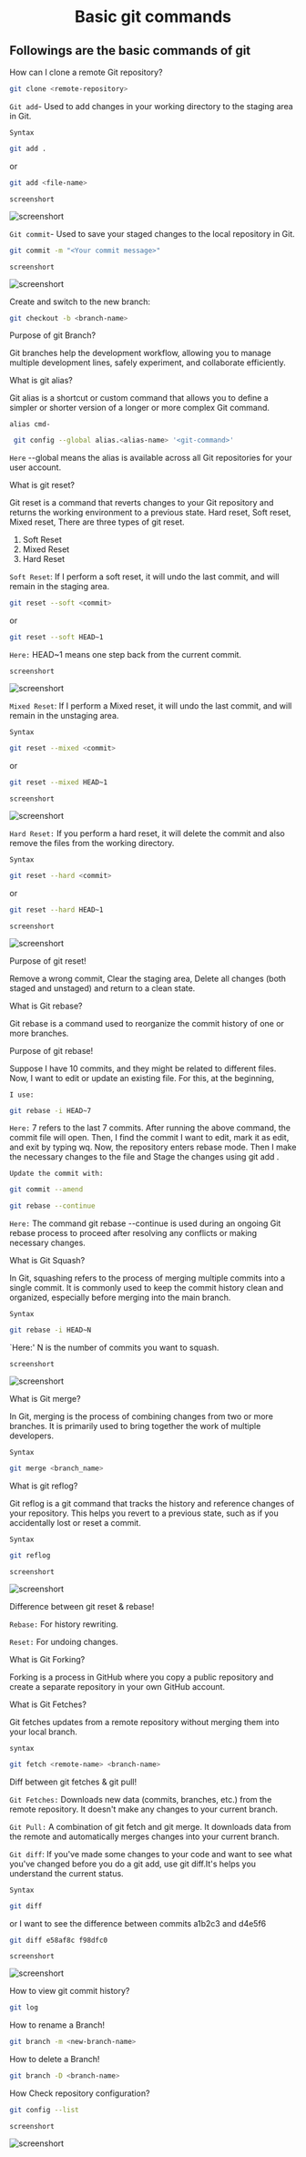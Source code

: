<center><h1>Basic git commands</h1></center>

## Followings are the basic commands of git
How can I clone a remote Git repository?
``` bash
git clone <remote-repository>
```
`Git add`- Used to add changes in your working directory to the staging area in Git.

`Syntax`
``` bash
git add .
```
or 
``` bash
git add <file-name>
```
`screenshort`

![screenshort](screenshort/git-add.png)

`Git commit`- Used to save your staged changes to the local repository in Git.
``` bash
git commit -m "<Your commit message>"
```
`screenshort`

![screenshort](screenshort/git-commit.png)

Create and switch to the new branch:
``` bash
git checkout -b <branch-name>
```
Purpose of git Branch?

Git branches help the development workflow, allowing you to manage multiple development lines, safely experiment, and collaborate efficiently.

What is git alias?

Git alias is a shortcut or custom command that allows you to define a simpler or shorter version of a longer or more complex Git command.

`alias cmd-`
``` bash
 git config --global alias.<alias-name> '<git-command>'
 ```

`Here` --global means the alias is available across all Git repositories for your user account.

What is git reset?

Git reset is a command that reverts changes to your Git repository and returns the working environment to a previous state. Hard reset, Soft reset, Mixed reset, There are three types of git reset. 

1. Soft Reset
2. Mixed Reset
3. Hard Reset

`Soft Reset`: If I perform a soft reset, it will undo the last commit, and will remain in the staging area.
``` bash
git reset --soft <commit>
```
or
``` bash
git reset --soft HEAD~1
```
`Here:` HEAD~1 means one step back from the current commit.

`screenshort`

![screenshort](screenshort/soft-reset.png)

`Mixed Reset`: If I perform a Mixed reset, it will undo the last commit, and will remain in the unstaging area.

`Syntax`
``` bash
git reset --mixed <commit>
```
or
``` bash
git reset --mixed HEAD~1
```
`screenshort`

![screenshort](screenshort/mixed-reset.png)

`Hard Reset:` If you perform a hard reset, it will delete the commit and also remove the files from the working directory.

`Syntax`
``` bash
git reset --hard <commit>
```
or
``` bash
git reset --hard HEAD~1
```
`screenshort`

![screenshort](screenshort/hard-reset.png)

Purpose of git reset!

Remove a wrong commit, Clear the staging area, Delete all changes (both staged and unstaged) and return to a clean state.

What is Git rebase?

Git rebase is a command used to reorganize the commit history of one or more branches.

Purpose of git rebase!

Suppose I have 10 commits, and they might be related to different files. Now, I want to edit or update an existing file. For this, at the beginning, 

`I use:`
``` bash
git rebase -i HEAD~7
```
`Here:` 7 refers to the last 7 commits. After running the above command, the commit file will open. Then, I find the commit I want to edit, mark it as edit, and exit by typing wq. Now, the repository enters rebase mode. Then I make the necessary changes to the file and Stage the changes using git add .

`Update the commit with:`
``` bash
git commit --amend
```
``` bash
git rebase --continue 
```
`Here:` The command git rebase --continue is used during an ongoing Git rebase process to proceed after resolving any conflicts or making necessary changes.

What is Git Squash?

In Git, squashing refers to the process of merging multiple commits into a single commit. It is commonly used to keep the commit history clean and organized, especially before merging into the main branch.

`Syntax`
``` bash
git rebase -i HEAD~N
```
`Here:' N is the number of commits you want to squash.

`screenshort`

![screenshort](screenshort/git-squash.png)

What is Git merge?

In Git, merging is the process of combining changes from two or more branches. It is primarily used to bring together the work of multiple developers.

`Syntax`

``` bash
git merge <branch_name>
```
What is git reflog?

Git reflog is a git command that tracks the history and reference changes of your repository. This helps you revert to a previous state, such as if you accidentally lost or reset a commit.

`Syntax`

``` bash
git reflog
```
`screenshort`

![screenshort](screenshort/git-reflog.png)

Difference between git reset & rebase!

`Rebase:` For history rewriting.

`Reset:` For undoing changes.

What is Git Forking?

Forking is a process in GitHub where you copy a public repository and create a separate repository in your own GitHub account.

What is Git Fetches?

Git fetches updates from a remote repository without merging them into your local branch.

`syntax`
``` bash
git fetch <remote-name> <branch-name>
```

Diff between git fetches & git pull!

`Git Fetches:` Downloads new data (commits, branches, etc.) from the remote repository. It doesn't make any changes to your current branch.

`Git Pull:` A combination of git fetch and git merge. It downloads data from the remote and automatically merges changes into your current branch.

`Git diff`: If you've made some changes to your code and want to see what you've changed before you do a git add, use git diff.It's helps you understand the current status.

`Syntax`
``` bash
git diff
```
or
I want to see the difference between commits a1b2c3 and d4e5f6
``` bash
git diff e58af8c f98dfc0
```
`screenshort`

![screenshort](screenshort/git-diff.png)

How to view git commit history?
```bash
git log
```
How to rename a Branch!
``` bash
git branch -m <new-branch-name>
```
How to delete a Branch!
``` bash
git branch -D <branch-name>
```
How Check repository configuration?
``` bash
git config --list
```
`screenshort`

![screenshort](screenshort/git-config.png)

